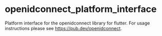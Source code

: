 # openidconnect_platform_interface

Platform interface for the openidconnect library for flutter. For usage instructions please see https://pub.dev/openidconnect.
